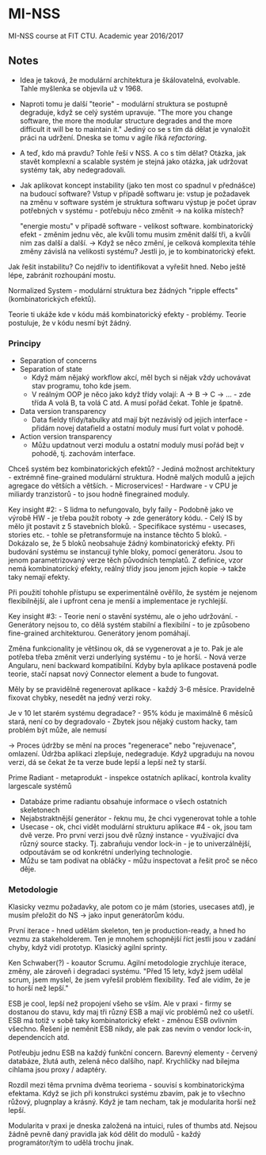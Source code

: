 # MI-NSS
MI-NSS course at FIT CTU. Academic year 2016/2017

## Notes
- Idea je taková, že modulární architektura je škálovatelná, evolvable. Tahle myšlenka se objevila už v 1968. 
- Naproti tomu je další "teorie" - modulární struktura se postupně degraduje, když se celý systém upravuje. "The more you change software, the more the modular structure degrades and the more difficult it will be to maintain it." Jediný co se s tím dá dělat je vynaložit práci na udržení. Dneska se tomu v agile říká *refactoring*.

- A teď, kdo má pravdu? Tohle řeší v NSS. A co s tím dělat? Otázka, jak stavět komplexní a scalable systém je stejná jako otázka, jak udržovat systémy tak, aby nedegradovali.

- Jak aplikovat koncept instability (jako ten most co spadnul v přednášce) na budoucí software? Vstup v případě softwaru je:
    vstup je požadavek na změnu v software
    systém je struktura softwaru
    výstup je počet úprav potřebných v systému - potřebuju něco změnit -> na kolika místech?
    
    "energie mostu" v případě software - velikost software. 
    kombinatorický efekt - změním jednu věc, ale kvůli tomu musim změnit další tři, a kvůli nim zas další a další. -> Když se něco změní, je celková komplexita téhle změny závislá na velikosti systému? Jestli jo, je to kombinatorický efekt.
    
    
Jak řešit instabilitu? Co nejdřív to identifikovat a vyřešit hned. Nebo ještě lépe, zabránit rozhoupání mostu.

Normalized System - modulární struktura bez žádných "ripple effects" (kombinatorických efektů).

Teorie ti ukáže kde v kódu máš kombinatorický efekty - problémy.
Teorie postuluje, že v kódu nesmí být žádný.


### Principy

- Separation of concerns
- Separation of state
    - Když mám nějaký workflow akcí, měl bych si nějak vždy uchovávat stav programu, toho kde jsem.
    - V reálným OOP je něco jako když třídy volají: A -> B -> C -> ...   - zde třída A volá B, ta volá C atd. A musí pořád čekat. Tohle je špatně.
- Data version transparency
    - Data fieldy třídy/tabulky atd mají být nezávislý od jejich interface - přidám novej datafield a ostatní moduly musí furt volat v pohodě.
- Action version transparency
    - Můžu updatnout verzi modulu a ostatní moduly musí pořád bejt v pohodě, tj. zachovám interface.
    
    
    
Chceš systém bez kombinatorických efektů?
    - Jediná možnost architektury - extrémně fine-grained modulární struktura. Hodně malých modulů a jejich agregace do větších a větších.
    - Microservices!
    - Hardware - v CPU je miliardy tranzistorů - to jsou hodně finegrained moduly.
    
Key insight #2:
    - S lidma to nefungovalo, byly faily
    - Podobně jako ve výrobě HW - je třeba použít roboty -> zde generátory kódu.
    - Celý IS by mělo jít postavit z 5 stavebních bloků.
    - Specifikace systému - usecases, stories etc. - tohle se přetransformuje na instance těchto 5 bloků.
    - Dokázalo se, že 5 bloků neobsahuje žádný kombinatorický efekty. Při budování systému se instancují tyhle bloky, pomocí generátoru. Jsou to jenom parametrizovaný verze těch původních templatů. Z definice, vzor nemá kombinatorický efekty, reálný třídy jsou jenom jejich kopie -> takže taky nemají efekty.
    
    
Při použití tohohle přístupu se experimentálně ověřilo, že systém je nejenom flexibilnější, ale i upfront cena je menší a implementace je rychlejší. 

Key insight #3:
    - Teorie není o stavění systému, ale o jeho udržování.
    - Generátory nejsou to, co dělá systém stabilní a flexibilní - to je způsobeno fine-grained architekturou. Generátory jenom pomáhají.
    
Změna funkcionality je většinou ok, dá se vygenerovat a je to. Pak je ale potřeba třeba změnit verzi underlying systému - to je horší.
    - Nová verze Angularu, není backward kompatibilní. Kdyby byla aplikace postavená podle teorie, stačí napsat nový Connector element a bude to fungovat.
    
Měly by se pravidělně regenerovat aplikace - každý 3-6 měsíce. Pravidelně fixovat chybky, nesedět na jedný verzi roky.

Je v 10 let starém systému degradace?
    - 95% kódu je maximálně 6 měsíců stará, není co by degradovalo
    - Zbytek jsou nějaký custom hacky, tam problém být může, ale nemusí
    
-> Proces údržby se mění na proces "regenerace" nebo "rejuvenace", omlazení. Údržba aplikaci zlepšuje, nedegraduje. Když upgraduju na novou verzi, dá se čekat že ta verze bude lepší a lepší než ty starší.

Prime Radiant - metaprodukt - inspekce ostatních aplikací, kontrola kvality largescale systémů
- Databáze prime radiantu obsahuje informace o všech ostatních skeletonech
- Nejabstraktnější generátor - řeknu mu, že chci vygenerovat tohle a tohle 
- Usecase - ok, chci vidět modulární strukturu aplikace #4 - ok, jsou tam dvě verze. Pro první verzi jsou dvě různý instance - využívající dva různý source stacky. Tj. zabraňuju vendor lock-in - je to univerzálnější, odpoutávám se od konkrétní underlying technologie.
- Můžu se tam podívat na obláčky - můžu inspectovat a řešit proč se něco děje.



### Metodologie

Klasicky vezmu požadavky, ale potom co je mám (stories, usecases atd), je musím přeložit do NS -> jako input generátorům kódu.

První iterace - hned udělám skeleton, ten je production-ready, a hned ho vezmu za stakeholderem. Ten je mnohem schopnější říct jestli jsou v zadání chyby, když vidí prototyp. Klasický agilní sprinty.

Ken Schwaber(?) - koautor Scrumu. Agilní metodologie zrychluje iterace, změny, ale zároveň i degradaci systému. "Před 15 lety, když jsem udělal scrum, jsem myslel, že jsem vyřešil problém flexibility. Teď ale vidím, že je to horší než lepší."


ESB je cool, lepší než propojení všeho se vším. Ale v praxi - firmy se dostanou do stavu, kdy maj tři různý ESB a mají víc problémů než co ušetří. ESB má totiž v sobě taky kombinatorický efekt - změnou ESB ovlivním všechno. Řešení je neměnit ESB nikdy, ale pak zas nevím o vendor lock-in, dependencích atd.

Potřeubju jednu ESB na každý funkční concern. Barevný elementy - červený databáze, žlutá auth, zelená něco dalšího, např. Krychličky nad bílejma cihlama jsou proxy / adaptéry.

Rozdíl mezi těma prvníma dvěma teoriema - souvisí s kombinatorickýma efektama. Když se jich při konstrukci systému zbavím, pak je to všechno růžový, plugnplay a krásný. Když je tam necham, tak je modularita horší než lepší.

Modularita v praxi je dneska založená na intuici, rules of thumbs atd. Nejsou žádně pevně daný pravidla jak kód dělit do modulů - každý programátor/tým to udělá trochu jinak.